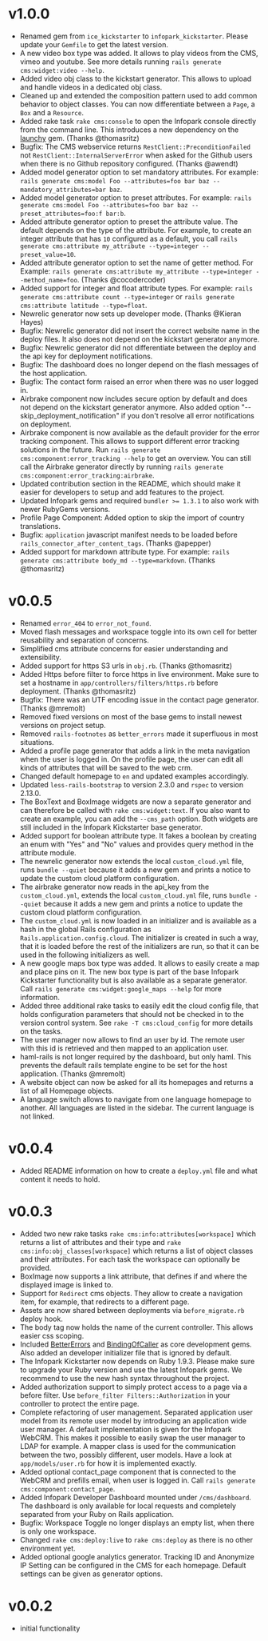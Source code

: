 # v1.0.0
  * Renamed gem from `ice_kickstarter` to `infopark_kickstarter`. Please update your `Gemfile` to
    get the latest version.
  * A new video box type was added. It allows to play videos from the CMS, vimeo and youtube. See
    more details running `rails generate cms:widget:video --help`.
  * Added video obj class to the kickstart generator. This allows to upload and handle videos in a
    dedicated obj class.
  * Cleaned up and extended the composition pattern used to add common behavior to object classes.
    You can now differentiate between a `Page`, a `Box` and a `Resource`.
  * Added rake task `rake cms:console` to open the Infopark console directly from the command line.
    This introduces a new dependency on the [launchy](https://github.com/copiousfreetime/launchy)
    gem. (Thanks @thomasritz)
  * Bugfix: The CMS webservice returns `RestClient::PreconditionFailed` not
    `RestClient::InternalServerError` when asked for the Github users when there
    is no Github repository configured. (Thanks @awendt)
  * Added model generator option to set mandatory attributes. For example:
    `rails generate cms:model Foo --attributes=foo bar baz --mandatory_attributes=bar baz`.
  * Added model generator option to preset attributes. For example:
    `rails generate cms:model Foo --attributes=foo bar baz --preset_attributes=foo:f bar:b`.
  * Added attribute generator option to preset the attribute value. The default depends on the type
    of the attribute. For example, to create an integer attribute that has `10` configured as a
    default, you call `rails generate cms:attribute my_attribute --type=integer --preset_value=10`.
  * Added attribute generator option to set the name of getter method. For Example:
    `rails generate cms:attribute my_attribute --type=integer --method_name=foo`. (Thanks @cocodercoder)
  * Added support for integer and float attribute types. For example:
    `rails generate cms:attribute count --type=integer` or
    `rails generate cms:attribute latitude --type=float`.
  * Newrelic generator now sets up developer mode. (Thanks @Kieran Hayes)
  * Bugfix: Newrelic generator did not insert the correct website name in the deploy files. It also
    does not depend on the kickstart generator anymore.
  * Bugfix: Newrelic generator did not differentiate between the deploy and the api key for
    deployment notifications.
  * Bugfix: The dashboard does no longer depend on the flash messages of the
    host application.
  * Bugfix: The contact form raised an error when there was no user logged in.
  * Airbrake component now includes secure option by default and does not depend on the kickstart
    generator anymore. Also added option "--skip_deployment_notification" if you don't resolve all
    error notifications on deployment.
  * Airbrake component is now available as the default provider for the error tracking component.
    This allows to support different error tracking solutions in the future. Run
    `rails generate cms:component:error_tracking --help` to get an overview. You can still call the
    Airbrake generator directly by running `rails generate cms:component:error_tracking:airbrake`.
  * Updated contribution section in the README, which should make it easier for developers to setup
    and add features to the project.
  * Updated Infopark gems and required ```bundler >= 1.3.1``` to also work with newer
    RubyGems versions.
  * Profile Page Component: Added option to skip the import of country translations.
  * Bugfix: ```application``` javascript manifest needs to be loaded before
    ```rails_connector_after_content_tags```. (Thanks @apepper)
  * Added support for markdown attribute type. For example:
    `rails generate cms:attribute body_md --type=markdown`. (Thanks @thomasritz)

# v0.0.5
  * Renamed ```error_404``` to ```error_not_found```.
  * Moved flash messages and workspace toggle into its own cell for better
    reusability and separation of concerns.
  * Simplified cms attribute concerns for easier understanding and extensibility.
  * Added support for https S3 urls in ```obj.rb```. (Thanks @thomasritz)
  * Added Https before filter to force https in live environment. Make sure to set a hostname in
    ```app/controllers/filters/https.rb``` before deployment. (Thanks @thomasritz)
  * Bugfix: There was an UTF encoding issue in the contact page generator. (Thanks @mremolt)
  * Removed fixed versions on most of the base gems to install newest versions on project setup.
  * Removed ```rails-footnotes``` as ```better_errors``` made it superfluous in most situations.
  * Added a profile page generator that adds a link in the meta navigation when the user is logged
    in. On the profile page, the user can edit all kinds of attributes that will be saved to the web
    crm.
  * Changed default homepage to ```en``` and updated examples accordingly.
  * Updated ```less-rails-bootstrap``` to version 2.3.0 and ```rspec``` to version 2.13.0.
  * The BoxText and BoxImage widgets are now a separate generator and can therefore be called with
    ```rake cms:widget:text```. If you also want to create an example, you can add the
    ```--cms_path``` option. Both widgets are still included in the Infopark Kickstarter base
    generator.
  * Added support for boolean attribute type. It fakes a boolean by creating an enum with "Yes" and
    "No" values and provides query method in the attribute module.
  * The newrelic generator now extends the local ```custom_cloud.yml``` file, runs
    ```bundle --quiet``` because it adds a new gem and prints a notice to update the custom cloud
    platform configuration.
  * The airbrake generator now reads in the api_key from the ```custom_cloud.yml```, extends the
    local ```custom_cloud.yml``` file, runs ```bundle --quiet``` because it adds a new gem and
    prints a notice to update the custom cloud platform configuration.
  * The ```custom_cloud.yml``` is now loaded in an initializer and is available as a hash in the
    global Rails configuration as ```Rails.application.config.cloud```. The initializer is created
    in such a way, that it is loaded before the rest of the initializers are run, so that it can be
    used in the following initializers as well.
  * A new google maps box type was added. It allows to easily create a map and place pins on it.
    The new box type is part of the base Infopark Kickstarter functionality but is also
    available as a separate generator. Call ```rails generate cms:widget:google_maps --help```
    for more information.
  * Added three additional rake tasks to easily edit the cloud config file, that holds configuration
    parameters that should not be checked in to the version control system. See
    ```rake -T cms:cloud_config``` for more details on the tasks.
  * The user manager now allows to find an user by id. The remote user with this id is retrieved and
    then mapped to an application user.
  * haml-rails is not longer required by the dashboard, but only haml. This prevents the default
    rails template engine to be set for the host application. (Thanks @mremolt)
  * A website object can now be asked for all its homepages and returns a list of all Homepage
    objects.
  * A language switch allows to navigate from one language homepage to another. All languages are
    listed in the sidebar. The current language is not linked.

# v0.0.4
  * Added README information on how to create a ```deploy.yml``` file and what content it needs to
    hold.

# v0.0.3
  * Added two new rake tasks ```rake cms:info:attributes[workspace]``` which returns a list of
    attributes and their type and ```rake cms:info:obj_classes[workspace]``` which returns a list of
    object classes and their attributes. For each task the workspace can optionally be provided.
  * BoxImage now supports a link attribute, that defines if and where the displayed image is linked
    to.
  * Support for ```Redirect``` cms objects. They allow to create a navigation item, for example,
    that redirects to a different page.
  * Assets are now shared between deployments via ```before_migrate.rb``` deploy hook.
  * The body tag now holds the name of the current controller. This allows easier css scoping.
  * Included [BetterErrors](https://github.com/charliesome/better_errors) and
    [BindingOfCaller](https://github.com/banister/binding_of_caller) as core development gems. Also
    added an developer initializer file that is ignored by default.
  * The Infopark Kickstarter now depends on Ruby 1.9.3. Please make sure to upgrade your Ruby version and
    use the latest Infopark gems. We recommend to use the new hash syntax throughout the project.
  * Added authorization support to simply protect access to a page via a before filter. Use
    ```before_filter Filters::Authorization``` in your controller to protect the entire page.
  * Complete refactoring of user management. Separated application user model from its remote user
    model by introducing an application wide user manager. A default implementation is given for the
    Infopark WebCRM. This makes it possible to easily swap the user manager to LDAP for example. A
    mapper class is used for the communication between the two, possibly different, user models.
    Have a look at ```app/models/user.rb``` for how it is implemented exactly.
  * Added optional contact_page component that is connected to the WebCRM and prefills email, when
    user is logged in. Call ```rails generate cms:component:contact_page```.
  * Added Infopark Developer Dashboard mounted under ```/cms/dashboard```. The dashboard
    is only available for local requests and completely separated from your Ruby on Rails
    application.
  * Bugfix: Workspace Toggle no longer displays an empty list, when there is only one workspace.
  * Changed ```rake cms:deploy:live``` to ```rake cms:deploy``` as there is no other environment yet.
  * Added optional google analytics generator. Tracking ID and Anonymize IP Setting can
    be configured in the CMS for each homepage. Default settings can be given as generator
    options.

# v0.0.2
  * initial functionality